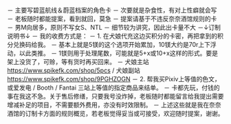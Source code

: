 － 主要写碧蓝航线＆蔚蓝档案的角色卡
－ 次要就是杂食性，有对上性癖就会写
－ 老板随时都能提案，看到就回，莫急
－ 提案请基于不违反奈奈酒馆规则的卡
－ 男M向居多，原则不写女S、NTL
－ 细节较为讲究，因此出卡量不大
－↓订制说明书↓
－ 我的收费方式是：
－ 1. 在犬娘代充这边买积分的卡密，再把拿到的积分兑换码给我。
－ 基本上就是5镁的这个选项开始累加，10镁大约是70r上下浮动，以此类推。
－ 1镁则用于处理尾数，可能就是5+x或10+x这样的形式。要是架上没货了，可赊，等有货时再买回来。
－ 犬娘主站 https://www.spikefk.com/shop/5pcs / 犬娘副站 https://www.spikefk.com/shop/9PGHZOGN
－ 2. 帮我买Pixiv上等值的色文，或爱发电 / Booth / Fantai 三站上等值的指定商品来结单。
－ 卡都先玩，付钱的事在我这不急。关于售后修缮，只要我号没炸掉，老板随时都能留言给我提出需要增减补足的项目，不需要额外费用，亦没有时效限制。
－ 上述这些就是我在奈奈酒馆的订制卡方面的规则概览，若老板觉得妥当或可接受，欢迎随时提案，谢谢。
